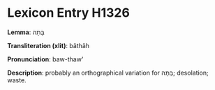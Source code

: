 # Lexicon Entry H1326

**Lemma**: בָּתָה

**Transliteration (xlit)**: bâthâh

**Pronunciation**: baw-thaw'

**Description**:
probably an orthographical variation for בַּתָּה; desolation; waste.
